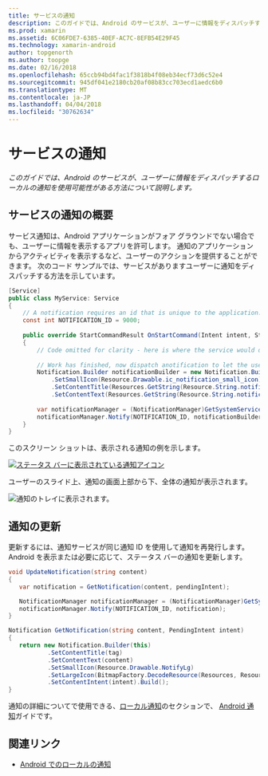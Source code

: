 ```yaml
---
title: サービスの通知
description: このガイドでは、Android のサービスが、ユーザーに情報をディスパッチするローカルの通知を使用可能性がある方法について説明します。
ms.prod: xamarin
ms.assetid: 6C06FDE7-6385-40EF-AC7C-8EFB54E29F45
ms.technology: xamarin-android
author: topgenorth
ms.author: toopge
ms.date: 02/16/2018
ms.openlocfilehash: 65ccb94bd4fac1f3818b4f08eb34ecf73d6c52e4
ms.sourcegitcommit: 945df041e2180cb20af08b83cc703ecd1aedc6b0
ms.translationtype: MT
ms.contentlocale: ja-JP
ms.lasthandoff: 04/04/2018
ms.locfileid: "30762634"
---
```

# <a name="service-notifications"></a>サービスの通知

_このガイドでは、Android のサービスが、ユーザーに情報をディスパッチするローカルの通知を使用可能性がある方法について説明します。_


## <a name="service-notifications-overview"></a>サービスの通知の概要

サービス通知は、Android アプリケーションがフォア グラウンドでない場合でも、ユーザーに情報を表示するアプリを許可します。 通知のアプリケーションからアクティビティを表示するなど、ユーザーのアクションを提供することができます。 次のコード サンプルでは、サービスがありますユーザーに通知をディスパッチする方法を示しています。

```csharp
[Service]
public class MyService: Service 
{
    // A notification requires an id that is unique to the application.
    const int NOTIFICATION_ID = 9000;
    
    public override StartCommandResult OnStartCommand(Intent intent, StartCommandFlags flags, int startId)
    {
        // Code omitted for clarity - here is where the service would do something.
    
        // Work has finished, now dispatch anotification to let the user know.
        Notification.Builder notificationBuilder = new Notification.Builder(this)
            .SetSmallIcon(Resource.Drawable.ic_notification_small_icon)
            .SetContentTitle(Resources.GetString(Resource.String.notification_content_title))
            .SetContentText(Resources.GetString(Resource.String.notification_content_text));
        
        var notificationManager = (NotificationManager)GetSystemService(NotificationService);
        notificationManager.Notify(NOTIFICATION_ID, notificationBuilder.Build());
    }
}
```

このスクリーン ショットは、表示される通知の例を示します。

[![ステータス バーに表示されている通知アイコン](service-notifications-images/01-notification-sml.png)](service-notifications-images/01-notification.png#lightbox)

ユーザーのスライド上、通知の画面上部から下、全体の通知が表示されます。

![通知のトレイに表示されます。](service-notifications-images/02-fullnotification.png)


## <a name="updating-a-notification"></a>通知の更新

更新するには、通知サービスが同じ通知 ID を使用して通知を再発行します。 Android を表示または必要に応じて、ステータス バーの通知を更新します。

```csharp 
void UpdateNotification(string content)
{
   var notification = GetNotification(content, pendingIntent);

   NotificationManager notificationManager = (NotificationManager)GetSystemService(Context.NotificationService);
   notificationManager.Notify(NOTIFICATION_ID, notification);
}

Notification GetNotification(string content, PendingIntent intent)
{
   return new Notification.Builder(this)
           .SetContentTitle(tag)
           .SetContentText(content)
           .SetSmallIcon(Resource.Drawable.NotifyLg)
           .SetLargeIcon(BitmapFactory.DecodeResource(Resources, Resource.Drawable.Icon))
           .SetContentIntent(intent).Build();
}
```

通知の詳細についてで使用できる、[ローカル通知](~/android/app-fundamentals/notifications/local-notifications.md)のセクションで、 [Android 通知](~/android/app-fundamentals/notifications/index.md)ガイドです。


## <a name="related-links"></a>関連リンク

- [Android でのローカルの通知](~/android/app-fundamentals/notifications/local-notifications.md)
